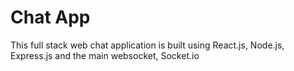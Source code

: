 # Chat App
This full stack web chat application is built using React.js, Node.js, Express.js and the main websocket, Socket.io